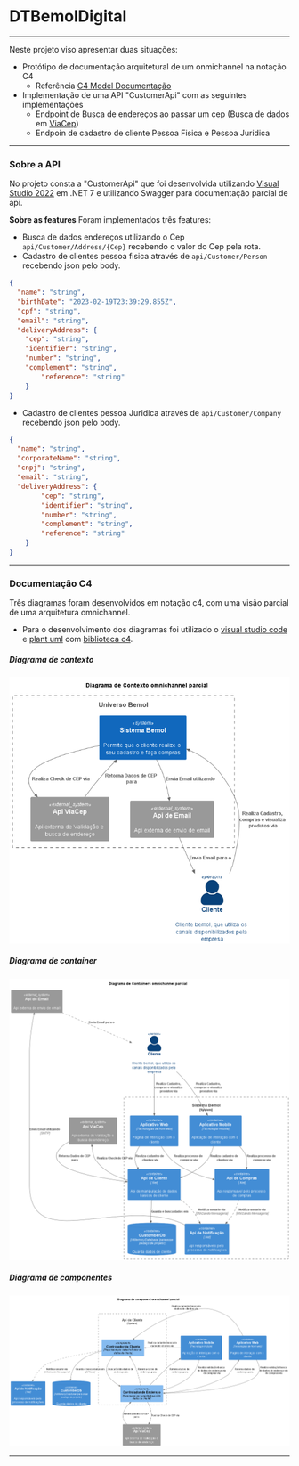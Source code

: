 # DTBemolDigital

------------

Neste projeto viso apresentar duas situações:
+ Protótipo de documentação arquitetural de um onmichannel na notação C4
	+ Referência [C4 Model Documentação](https://c4model.com/ "C4 Model Documentação")
+ Implementação de uma API "CustomerApi" com as seguintes implementações
	+ Endpoint de Busca de endereços ao passar um cep (Busca de dados em [ViaCep](https://viacep.com.br/ "ViaCep"))
	+ Endpoin de cadastro de cliente Pessoa Fisica e Pessoa Juridica

------------
### Sobre a API
No projeto consta a "CustomerApi" que foi desenvolvida utilizando [Visual Studio 2022](https://visualstudio.microsoft.com/pt-br/vs/community/ "Visual Studio 2022") em .NET 7 e utilizando Swagger para documentação parcial de api.

**Sobre as features**
Foram implementados três features:
+ Busca de dados endereços utilizando o Cep `api/Customer/Address/{Cep}` recebendo o valor do Cep pela rota.
+ Cadastro de clientes pessoa fisica através de `api/Customer/Person` recebendo json pelo body.
```JSON
{
  "name": "string",
  "birthDate": "2023-02-19T23:39:29.855Z",
  "cpf": "string",
  "email": "string",
  "deliveryAddress": {
   	"cep": "string",
   	"identifier": "string",
   	"number": "string",
   	"complement": "string",
    	"reference": "string"
  	}
}
```
+ Cadastro de clientes pessoa Juridica através de `api/Customer/Company` recebendo json pelo body.
```JSON
{
  "name": "string",
  "corporateName": "string",
  "cnpj": "string",
  "email": "string",
  "deliveryAddress": {
    	"cep": "string",
    	"identifier": "string",
    	"number": "string",
    	"complement": "string",
    	"reference": "string"
  	}
}
```

------------


### Documentação C4
Três diagramas foram desenvolvidos em notação c4, com uma visão parcial de uma arquitetura omnichannel.
+ Para o desenvolvimento dos diagramas foi utilizado o [visual studio code](https://code.visualstudio.com/ "visual studio code") e [plant uml](https://plantuml.com/ "plant uml") com [biblioteca c4](https://github.com/plantuml-stdlib/C4-PlantUML "biblioteca c4").

##### Diagrama de contexto
![Context](https://github.com/CavalheiroCosta/DTBemolDigital/blob/main/out/Documentation/C4ContextDiagram/C4ContextDiagram.png "Context")

##### Diagrama de container
![Container](https://github.com/CavalheiroCosta/DTBemolDigital/blob/main/out/Documentation/C4ContainerDiagram/C4ContainerDiagram.png "Container")

##### Diagrama de componentes
![component](https://github.com/CavalheiroCosta/DTBemolDigital/blob/main/out/Documentation/C4ComponentDiagram/C4ComponentDiagram.png "component")


------------
